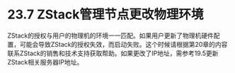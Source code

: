 # 23.7 ZStack管理节点更改物理环境

ZStack的授权与用户的物理机的环境一一匹配。如果用户更新了物理机硬件配置，可能会导致ZStack的授权失效，而启动失败。这个时候请根据第20章的内容联系ZStack的销售和技术支持获取帮助。如果更改了IP地址，需参考19.5更新ZStack相关服务器IP地址。

